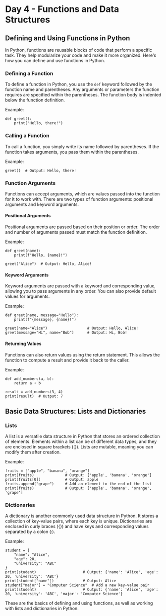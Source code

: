 # Day 4 - Functions and Data Structures
## Defining and Using Functions in Python

In Python, functions are reusable blocks of code that perform a specific task. They help modularize your code and make it more organized. Here's how you can define and use functions in Python.

### Defining a Function
To define a function in Python, you use the `def` keyword followed by the function name and parentheses. Any arguments or parameters the function requires are specified within the parentheses. The function body is indented below the function definition.

Example:
```
def greet():
    print("Hello, there!")
```
### Calling a Function
To call a function, you simply write its name followed by parentheses. If the function takes arguments, you pass them within the parentheses.

Example:
```
greet()  # Output: Hello, there!
```
### Function Arguments
Functions can accept arguments, which are values passed into the function for it to work with. There are two types of function arguments: positional arguments and keyword arguments.

#### Positional Arguments
Positional arguments are passed based on their position or order. The order and number of arguments passed must match the function definition.

Example:
```
def greet(name):
    print(f"Hello, {name}!")

greet("Alice")  # Output: Hello, Alice!
```
#### Keyword Arguments
Keyword arguments are passed with a keyword and corresponding value, allowing you to pass arguments in any order. You can also provide default values for arguments.

Example:
```
def greet(name, message="Hello"):
    print(f"{message}, {name}!")

greet(name="Alice")                  # Output: Hello, Alice!
greet(message="Hi", name="Bob")      # Output: Hi, Bob!
```
#### Returning Values
Functions can also return values using the return statement. This allows the function to compute a result and provide it back to the caller.

Example:
```
def add_numbers(a, b):
    return a + b

result = add_numbers(3, 4)
print(result)  # Output: 7
```
## Basic Data Structures: Lists and Dictionaries

### Lists
A list is a versatile data structure in Python that stores an ordered collection of elements. Elements within a list can be of different data types, and they are enclosed in square brackets ([]). Lists are mutable, meaning you can modify them after creation.

Example:
```
fruits = ["apple", "banana", "orange"]
print(fruits)              # Output: ['apple', 'banana', 'orange']
print(fruits[0])           # Output: apple
fruits.append("grape")     # Add an element to the end of the list
print(fruits)              # Output: ['apple', 'banana', 'orange', 'grape']
```
### Dictionaries
A dictionary is another commonly used data structure in Python. It stores a collection of key-value pairs, where each key is unique. Dictionaries are enclosed in curly braces ({}) and have keys and corresponding values separated by a colon (:).

Example:
```
student = {
    "name": "Alice",
    "age": 20,
    "university": "ABC"
}
print(student)                     # Output: {'name': 'Alice', 'age': 20, 'university': 'ABC'}
print(student["name"])             # Output: Alice
student["major"] = "Computer Science"  # Add a new key-value pair
print(student)                     # Output: {'name': 'Alice', 'age': 20, 'university': 'ABC', 'major': 'Computer Science'}
```

These are the basics of defining and using functions, as well as working with lists and dictionaries in Python.